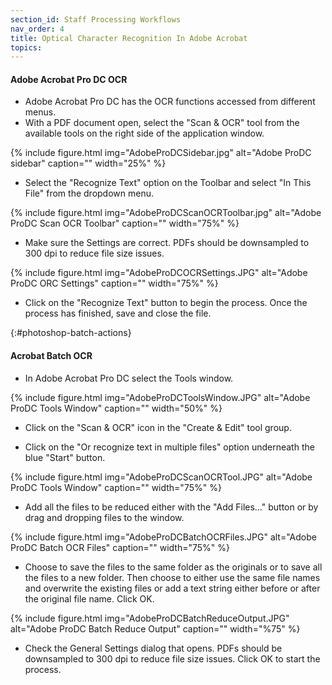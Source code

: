 ```yaml
---
section_id: Staff Processing Workflows
nav_order: 4
title: Optical Character Recognition In Adobe Acrobat
topics:
---
```


#### Adobe Acrobat Pro DC OCR

- Adobe Acrobat Pro DC has the OCR functions accessed from different menus.
- With a PDF document open, select the "Scan & OCR" tool from the available tools on the right side of the application window.

{% include figure.html img="AdobeProDCSidebar.jpg" alt="Adobe ProDC sidebar" caption="" width="25%" %}

- Select the "Recognize Text" option on the Toolbar and select "In This File" from the dropdown menu.

{% include figure.html img="AdobeProDCScanOCRToolbar.jpg" alt="Adobe ProDC Scan OCR Toolbar" caption="" width="75%" %}

- Make sure the Settings are correct. PDFs should be downsampled to 300 dpi to reduce file size issues.

{% include figure.html img="AdobeProDCOCRSettings.JPG" alt="Adobe ProDC ORC Settings" caption="" width="75%" %}

- Click on the "Recognize Text" button to begin the process. Once the process has finished, save and close the file.

{:#photoshop-batch-actions}
#### Acrobat Batch OCR

- In Adobe Acrobat Pro DC select the Tools window.

{% include figure.html img="AdobeProDCToolsWindow.JPG" alt="Adobe ProDC Tools Window" caption="" width="50%" %}

- Click on the "Scan & OCR" icon in the "Create & Edit" tool group.

- Click on the "Or recognize text in multiple files" option underneath the blue "Start" button.

{% include figure.html img="AdobeProDCScanOCRTool.JPG" alt="Adobe ProDC Tools Window" caption="" width="75%" %}

- Add all the files to be reduced either with the "Add Files…" button or by drag and dropping files to the window.

{% include figure.html img="AdobeProDCBatchOCRFiles.JPG" alt="Adobe ProDC Batch OCR Files" caption="" width="75%" %}

- Choose to save the files to the same folder as the originals or to save all the files to a new folder. Then choose to either use the same file names and overwrite the existing files or add a text string either before or after the original file name. Click OK.

{% include figure.html img="AdobeProDCBatchReduceOutput.JPG" alt="Adobe ProDC Batch Reduce Output" caption="" width="%75" %}

- Check the General Settings dialog that opens. PDFs should be downsampled to 300 dpi to reduce file size issues. Click OK to start the process.